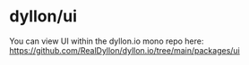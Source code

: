 # dyllon/ui

You can view UI within the dyllon.io mono repo here: https://github.com/RealDyllon/dyllon.io/tree/main/packages/ui
